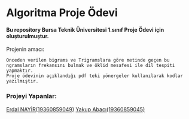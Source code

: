 # Algoritma Proje Ödevi




#### Bu repository Bursa Teknik Üniversitesi 1.sınıf Proje Ödevi için  oluşturulmuştur.


Projenin amacı:
	
	Önceden verilen bigrams ve Trigramslara göre metinde geçen bu ngramsların frekansını bulmak ve öklid mesafesi ile dil tespiti yapmaktır.
	Proje ödevinin açıklandığı pdf teki yönergeler kullanılarak kodlar yazılmıştır.


### Projeyi Yapanlar:

[Erdal NAYİR(19360859049)](https://github.com/ErdalNayir/)
[Yakup Abacı(19360859045)](https://github.com/Yakup-Abaci/)



